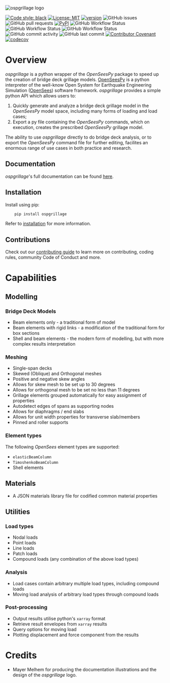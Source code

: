 ![ospgrillage logo](https://raw.githubusercontent.com/MonashSmartStructures/ospgrillage/main/docs/source/images/ospgrillage_logo.png)

[![Code style: black](https://img.shields.io/badge/code%20style-black-000000.svg)](https://github.com/psf/black)
[![License: MIT](https://img.shields.io/badge/License-MIT-yellow.svg)](https://opensource.org/licenses/MIT)
[![version](https://img.shields.io/github/downloads/MonashSmartStructures/ospgrillage/total?label=version)]() 
![GitHub issues](https://img.shields.io/github/issues/MonashSmartStructures/ospgrillage?logoColor=yellowgreen)
![GitHub pull requests](https://img.shields.io/github/issues-pr/MonashSmartStructures/ospgrillage?color=yellowgreen)
[![PyPI](https://img.shields.io/pypi/v/ospgrillage)]()
![GitHub Workflow Status](https://img.shields.io/github/workflow/status/MonashSmartStructures/ospgrillage/Build%20and%20deploy)
![GitHub Workflow Status](https://img.shields.io/github/workflow/status/MonashSmartStructures/ospgrillage/Deploy%20to%20GitHub%20Pages?label=gh%20page%20build)
![GitHub Workflow Status](https://img.shields.io/github/workflow/status/MonashSmartStructures/ospgrillage/Tests?label=Tests)
![GitHub commit activity](https://img.shields.io/github/commit-activity/m/MonashSmartStructures/ospgrillage)
![GitHub last commit](https://img.shields.io/github/last-commit/MonashSmartStructures/ospgrillage?color=ff69b4)
[![Contributor Covenant](https://img.shields.io/badge/Contributor%20Covenant-2.1-4baaaa.svg)](code_of_conduct.md)
[![codecov](https://codecov.io/gh/MonashSmartStructures/ospgrillage/branch/main/graph/badge.svg?token=dUTOmPBnyP)](https://codecov.io/gh/MonashSmartStructures/ospgrillage)

# Overview

*ospgrillage* is a python wrapper of the *OpenSeesPy* package to speed up the creation of bridge deck grillage models. [OpenSeesPy](openseespydoc.readthedocs.io) is a python interpreter of the well-know Open System for Earthquake Engineering Simulation ([OpenSees](https://opensees.berkeley.edu/)) software framework. *ospgrillage* provides a simple python API which allows users to:

1. Quickly generate and analyze a bridge deck grillage model in the *OpenSeesPy* model space, including many forms of loading and load cases;
2. Export a py file containing the *OpenSeesPy* commands, which on execution, creates the prescribed *OpenSeesPy* grillage model.

The ability to use *ospgrillage* directly to do bridge deck analysis, or to export the *OpenSeesPy* command file for further editing, facilites an enormous range of use cases in both practice and research.

## Documentation

*ospgrillage*'s full documentation can be found [here](https://monashsmartstructures.github.io/ospgrillage/index.html).

## Installation

Install using pip:
```bash
    pip install ospgrillage
```
    
Refer to [installation](https://monashsmartstructures.github.io/ospgrillage/rst/Installation.html) for more information.

## Contributions

Check out our [contributing guide](https://github.com/MonashSmartStructures/ospgrillage/blob/main/.github/CONTRIBUTING.md) to learn more on contributing, coding rules, community Code of Conduct and more.


# Capabilities

## Modelling

### Bridge Deck Models
-  Beam elements only - a traditional form of model
-  Beam elements with rigid links - a modification of the traditional form for box sections
-  Shell and beam elements - the modern form of modelling, but with more complex results interpretation

### Meshing
-  Single-span decks
-  Skewed (Oblique) and Orthogonal meshes
-  Positive and negative skew angles
-  Allows for skew mesh to be set up to 30 degrees
-  Allows for orthogonal mesh to be set no less than 11 degrees
-  Grillage elements grouped automatically for easy assignment of properties
-  Autodetect edges of spans as supporting nodes
-  Allows for diaphragms / end slabs
-  Allows for unit width properties for transverse slab/members
-  Pinned and roller supports

### Element types
The following *OpenSees* element types are supported:
-  `elasticBeamColumn`
-  `TimoshenkoBeamColumn`  
-  Shell elements

## Materials
-  A JSON materials library file for codified common material properties

## Utilities

### Load types
-  Nodal loads
-  Point loads
-  Line loads
-  Patch loads
-  Compound loads (any combination of the above load types) 

### Analysis
-  Load cases contain arbitrary multiple load types, including compound loads
-  Moving load analysis of arbitrary load types through compound loads

### Post-processing
-  Output results utilise python's `xarray` format
-  Retrieve result envelopes from `xarray` results
-  Query options for moving load 
-  Plotting displacement and force component from the results

# Credits
- Mayer Melhem for producing the documentation illustrations and the design of the *ospgrillage* logo.
